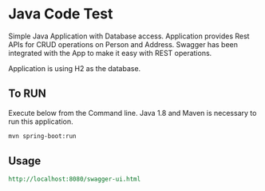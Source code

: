 
# Java Code Test

Simple Java Application with Database access. Application provides Rest APIs for CRUD operations on Person and Address. Swagger has been integrated with the App to make it easy with REST operations.

Application is using H2 as the database. 

## To RUN

Execute below from the Command line. Java 1.8 and Maven is necessary to run this application.

```bash
mvn spring-boot:run
```

## Usage

```rest
http://localhost:8080/swagger-ui.html
```
